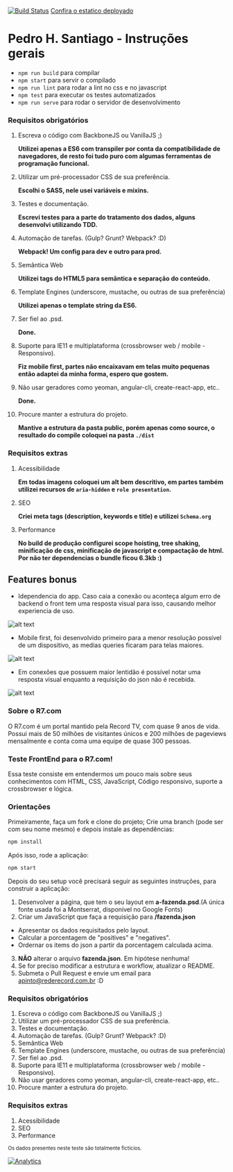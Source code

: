 [![Build Status](https://travis-ci.org/phsantiago/frontend-test.svg?branch=PedroSantiago)](https://travis-ci.org/phsantiago/frontend-test)
[Confira o estatico deployado](http://r7.getforge.io/)
# Pedro H. Santiago - Instruções gerais
* `npm run build` para compilar
* `npm start` para servir o compilado
* `npm run lint` para rodar a lint no css e no javascript
* `npm test` para executar os testes automatizados
* `npm run serve` para rodar o servidor de desenvolvimento


### Requisitos obrigatórios
1. Escreva o código com BackboneJS ou VanillaJS  ;)
    
    **Utilizei apenas a ES6 com transpiler por conta da compatibilidade de navegadores, de resto foi tudo puro com algumas ferramentas de programação funcional.**

2. Utilizar um pré-processador CSS de sua preferência.
    
    **Escolhi o SASS, nele usei variáveis e mixins.**

3. Testes e documentação.
    
    **Escrevi testes para a parte do tratamento dos dados, alguns desenvolvi utilizando TDD.**

4. Automação de tarefas. (Gulp? Grunt? Webpack? :D)
    
    **Webpack! Um config para dev e outro para prod.**

5. Semântica Web
    
    **Utilizei tags do HTML5 para semântica e separação do conteúdo.**

6. Template Engines (underscore, mustache, ou outras de sua preferência)
    
    **Utilizei apenas o template string da ES6.**

7. Ser fiel ao .psd.
    
    **Done.**

8. Suporte para IE11 e multiplataforma (crossbrowser web / mobile - Responsivo).
    
    **Fiz mobile first, partes não encaixavam em telas muito pequenas então adaptei da minha forma, espero que gostem.**

9. Não usar geradores como yeoman, angular-cli, create-react-app, etc..
    
    **Done.**

10. Procure manter a estrutura do projeto.
    
    **Mantive a estrutura da pasta public, porém apenas como source, o resultado do compile coloquei na pasta `./dist`**

### Requisitos extras 
1. Acessibilidade
    
    **Em todas imagens coloquei um alt bem descritivo, em partes também utilizei recursos de `aria-hidden` e `role presentation`.**

2. SEO
    
    **Criei meta tags (description, keywords e title) e utilizei `Schema.org`**

3. Performance
   
   **No build de produção configurei scope hoisting, tree shaking, minificação de css, minificação de javascript e compactação de html. Por não ter dependencias o bundle ficou 6.3kb :)**


## Features bonus

* Idependencia do app. Caso caia a conexão ou aconteça algum erro de backend o front tem uma resposta visual para isso, causando melhor experiencia de uso.

![alt text](https://github.com/phsantiago/frontend-test/blob/PedroSantiago/docs/request_error.gif)

* Mobile first, foi desenvolvido primeiro para a menor resolução possível de um dispositivo, as medias queries ficaram para telas maiores.

![alt text](https://github.com/phsantiago/frontend-test/blob/PedroSantiago/docs/media_queries.gif)

* Em conexões que possuem maior lentidão é possível notar uma resposta visual enquanto a requisição do json não é recebida.

![alt text](https://github.com/phsantiago/frontend-test/blob/PedroSantiago/docs/loading.gif)


### Sobre o R7.com
O R7.com é um portal mantido pela Record TV, com quase 9 anos de vida. Possui mais de 50 milhões de visitantes únicos e 200 milhões de pageviews mensalmente e conta coma uma equipe de quase 300 pessoas.

### Teste FrontEnd para o R7.com!
Essa teste consiste em entendermos um pouco mais sobre seus conhecimentos com HTML, CSS,
JavaScript, Código responsivo, suporte a crossbrowser e lógica.

### Orientações
Primeiramente, faça um fork e clone do projeto;
Crie uma branch (pode ser com seu nome mesmo) e depois instale as dependências:

```sh
npm install
```

Após isso, rode a aplicação:
```sh
npm start
```

Depois do seu setup você precisará seguir as seguintes instruções, para construir a aplicação:

1. Desenvolver a página, que tem o seu layout em **a-fazenda.psd**.(A única fonte usada foi a Montserrat, disponível no Google Fonts)
2. Criar um JavaScript que faça a requisição para **/fazenda.json**
  * Apresentar os dados requisitados pelo layout.
  * Calcular a porcentagem de "positives" e "negatives".
  * Ordernar os items do json a partir da porcentagem calculada acima.
3.  **NÃO** alterar o arquivo **fazenda.json**. Em hipótese nenhuma!
4. Se for preciso modificar a estrutura e workflow, atualizar o README.
5. Submeta o Pull Request e envie um email para apinto@rederecord.com.br :D

### Requisitos obrigatórios
1. Escreva o código com BackboneJS ou VanillaJS  ;)
2. Utilizar um pré-processador CSS de sua preferência.
3. Testes e documentação.
4. Automação de tarefas. (Gulp? Grunt? Webpack? :D)
5. Semântica Web
6. Template Engines (underscore, mustache, ou outras de sua preferência)
7. Ser fiel ao .psd.
8. Suporte para IE11 e multiplataforma (crossbrowser web / mobile - Responsivo).
9. Não usar geradores como yeoman, angular-cli, create-react-app, etc..
10. Procure manter a estrutura do projeto.

### Requisitos extras 
1. Acessibilidade
2. SEO
3. Performance

<sub>Os dados presentes neste teste são totalmente fictícios.</sub>

[![Analytics](https://ga-beacon.appspot.com/UA-69832529-2/read-me)](https://github.com/igrigorik/ga-beacon)
